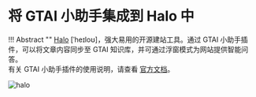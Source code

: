 # 将 GTAI 小助手集成到 Halo 中

!!! Abstract ""
    [Halo](https://github.com/halo-dev/halo) [ˈheɪloʊ]，强大易用的开源建站工具。通过 GTAI 小助手插件，可以将文章内容同步至 GTAI 知识库，并可通过浮窗模式为网站提供智能问答。       
    有关 GTAI 小助手插件的使用说明，请查看 [官方文档](https://www.halo.run/store/apps/app-aWHcE)。

![halo](../img/FAQ/halo.png)